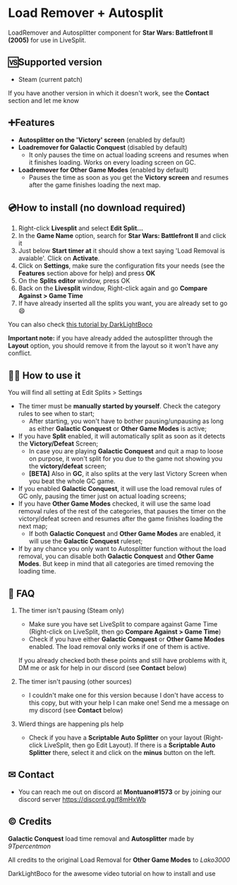 # Load Remover + Autosplit

LoadRemover and Autosplitter component for **Star Wars: Battlefront II (2005)** for use in LiveSplit.

## 🆚Supported version
- Steam (current patch)

If you have another version in which it doesn't work, see the **Contact** section and let me know

## ➕Features
- **Autosplitter on the 'Victory' screen** (enabled by default)
- **Loadremover for Galactic Conquest** (disabled by default)
  - It only pauses the time on actual loading screens and resumes when it finishes loading. Works on every loading screen on GC.
- **Loadremover for Other Game Modes** (enabled by default)
  - Pauses the time as soon as you get the **Victory screen** and resumes after the game finishes loading the next map.  

## 💿How to install (no download required)
1. Right-click **Livesplit** and select **Edit Split...**
2. In the **Game Name** option, search for **Star Wars: Battlefront II** and click it
3. Just below **Start timer at** it should show a text saying 'Load Removal is avaiable'. Click on **Activate**.
4. Click on **Settings**, make sure the configuration fits your needs (see the **Features** section above for help) and press **OK**
5. On the **Splits editor** window, press OK
6. Back on the **Livesplit** window, Right-click again and go **Compare Against > Game Time**
7. If have already inserted all the splits you want, you are already set to go 😄

You can also check [this tutorial by DarkLightBoco](https://www.youtube.com/watch?v=usko-Cj9yxA)

**Important note:** if you have already added the autosplitter through the **Layout** option, you should remove it from the layout so it won't have any conflict.

## 👨‍🏫 How to use it

You will find all setting at Edit Splits > Settings

- The timer must be **manually started by yourself**. Check the category rules to see when to start;
  - After starting, you won't have to bother pausing/unpausing as long as either **Galactic Conquest** or **Other Game Modes** is active; 
- If you have **Split** enabled, it will automatically split as soon as it detects the **Victory/Defeat** Screen; 
  - In case you are playing **Galactic Conquest** and quit a map to loose on purpose, it won't split for you due to the game not showing you the **victory/defeat** screen;
  - **[BETA]** Also in **GC**, it also splits at the very last Victory Screen when you beat the whole GC game.
- If you enabled **Galactic Conquest**, it will use the load removal rules of GC only, pausing the timer just on actual loading screens;
- If you have **Other Game Modes** checked, it will use the same load removal rules of the rest of the categories, that pauses the timer on the victory/defeat screen and resumes after the game finishes loading the next map;
  - If both **Galactic Conquest** and **Other Game Modes** are enabled, it will use the **Galactic Conquest** ruleset;
- If by any chance you only want to Autosplitter function without the load removal, you can disable both **Galactic Conquest** and **Other Game Modes**. But keep in mind that all categories are timed removing the loading time.

## 📜 FAQ

1. The timer isn't pausing (Steam only)
    - Make sure you have set LiveSplit to compare against Game Time (Right-click on LiveSplit, then go **Compare Against > Game Time**)
    - Check if you have either **Galactic Conquest** or **Other Game Modes** enabled. The load removal only works if one of them is active.
  
    If you already checked both these points and still have problems with it, DM me or ask for help in our discord (see **Contact** below)
2. The timer isn't pausing (other sources)
    - I couldn't make one for this version because I don't have access to this copy, but with your help I can make one! Send me a message on my discord (see **Contact** below)
    
3. Wierd things are happening pls help
    - Check if you have a **Scriptable Auto Splitter** on your layout (Right-click LiveSplit, then go Edit Layout). If there is a **Scriptable Auto Splitter** there, select it and click on the **minus** button on the left.
  
## ✉ Contact
- You can reach me out on discord at **Montuano#1573** or by joining our discord server https://discord.gg/f8mHxWb

## © Credits

**Galactic Conquest** load time removal and **Autosplitter** made by *9Tpercentmon*

All credits to the original Load Removal for **Other Game Modes** to *Lako3000*

DarkLightBoco for the awesome video tutorial on how to install and use
